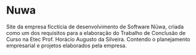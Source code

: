 # Nuwa
Site da empresa ficctícia de desenvolvimento de Software Nüwa, criada como um dos requisitos para a elaboração do Trabalho de Conclusão de Curso na Etec Prof. Horácio Augusto da Silveira.
Contendo o planejamento empresarial e projetos elaborados pela empresa.
